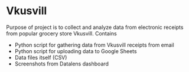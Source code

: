 # Vkusvill
Purpose of project is to collect and analyze data from electronic receipts from popular grocery store Vkusvill. 
Contains
- Python script for gathering data from Vkusvill receipts from email
- Python script for uploading data to Google Sheets
- Data files itself (CSV)
- Screenshots from Datalens dashboard
